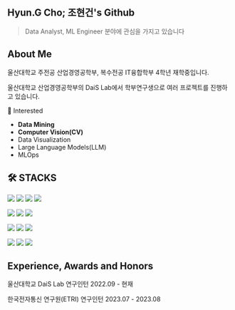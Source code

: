 ## Hyun.G Cho; 조현건's Github
> Data Analyst, ML Engineer 분야에 관심을 가지고 있습니다
## About Me
울산대학교 주전공 산업경영공학부, 복수전공 IT융합학부 4학년 재학중입니다.

울산대학교 산업경영공학부의 DaiS Lab에서 학부연구생으로 여러 프로젝트를 진행하고 있습니다.

📌 Interested
- **Data Mining**
- **Computer Vision(CV)**
- Data Visualization
- Large Language Models(LLM)
- MLOps


## 🛠 STACKS
![](https://img.shields.io/badge/Python-3776AB?style=flat-square&logo=Python&logoColor=white)
![](https://img.shields.io/badge/C-A8B9CC?style=flat-square&logo=C&logoColor=black)
![](https://img.shields.io/badge/JAVA-007396?style=flat-square&logo=java&logoColor=white)
![](https://img.shields.io/badge/HTML5-E34F26?style=flat-square&logo=HTML5&logoColor=white)


![](https://img.shields.io/badge/Pytorch-EE4C2C?style=flat-square&logo=Pytorch&logoColor=white)
![](https://img.shields.io/badge/Tensorflow-FF6F00?style=flat-square&logo=Tensorflow&logoColor=white)
![](https://img.shields.io/badge/FastAPI-009688?style=flat-square&logo=FastAPI&logoColor=white)


![](https://img.shields.io/badge/Linux-FCC624?style=flat-square&logo=Linux&logoColor=black)
![](https://img.shields.io/badge/Docker-2496ED?style=flat-square&logo=Docker&logoColor=white)
![](https://img.shields.io/badge/VSCode-007ACC?style=flat-square&logo=VisualStudioCode&logoColor=white)

![](https://img.shields.io/badge/Notion-000000?style=flat-square&logo=Notion&logoColor=white)
![](https://img.shields.io/badge/Discord-5865F2?style=flat-square&logo=Discord&logoColor=white)
![](https://img.shields.io/badge/Slack-4A154B?style=flat-square&logo=Slack&logoColor=white)

## Experience, Awards and Honors
울산대학교 DaiS Lab 연구인턴 2022.09 - 현재

한국전자통신 연구원(ETRI) 연구인턴 2023.07 - 2023.08


